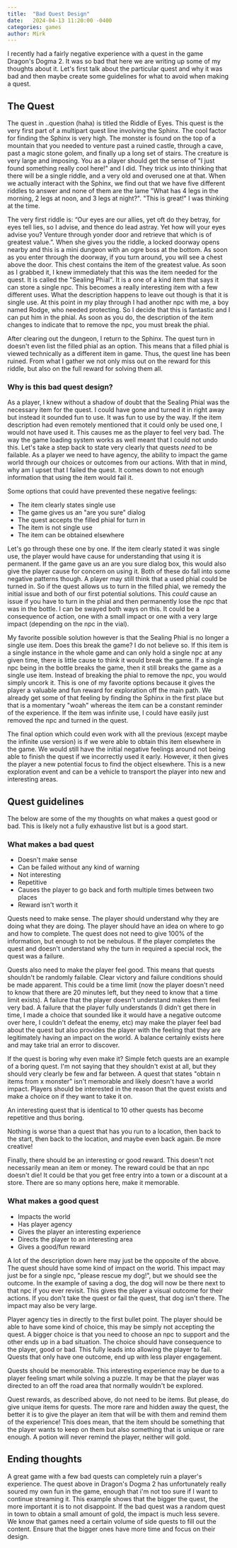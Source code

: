 ```yaml
---
title:  "Bad Quest Design"
date:   2024-04-13 11:20:00 -0400
categories: games
author: Mirk
---
```

I recently had a fairly negative experience with a quest in the game Dragon's Dogma 2.  It was so bad that here we are writing up some of my thoughts about it.  Let's first talk about the particular quest and why it was bad and then maybe create some guidelines for what to avoid when making a quest.

## The Quest
The quest in ..question (haha) is titled the Riddle of Eyes.  This quest is the very first part of a multipart quest line involving the Sphinx.  The cool factor for finding the Sphinx is very high.  The monster is found on the top of a mountain that you needed to venture past a ruined castle, through a cave, past a magic stone golem, and finally up a long set of stairs.  The creature is very large and imposing.  You as a player should get the sense of "I just found something really cool here!" and I did.  They trick us into thinking that there will be a single riddle, and a very old and overused one at that.  When we actually interact with the Sphinx, we find out that we have five different riddles to answer and none of them are the lame "What has 4 legs in the morning, 2 legs at noon, and 3 legs at night?".  "This is great!" I was thinking at the time.  

The very first riddle is: “Our eyes are our allies, yet oft do they betray, for eyes tell lies, so I advise, and thence do lead astray. Yet how will your eyes advise you? Venture through yonder door and retrieve that which is of greatest value.”.  When she gives you the riddle, a locked doorway opens nearby and this is a mini dungeon with an ogre boss at the bottom.  As soon as you enter through the doorway, if you turn around, you will see a chest above the door.  This chest contains the item of the greatest value.  As soon as I grabbed it, I knew immediately that this was the item needed for the quest.  It is called the "Sealing Phial".  It is a one of a kind item that says it can store a single npc.  This becomes a really interesting item with a few different uses.  What the description happens to leave out though is that it is single use.  At this point in my play through I had another npc with me, a boy named Rodge, who needed protecting.  So I decide that this is fantastic and I can put him in the phial.  As soon as you do, the description of the item changes to indicate that to remove the npc, you must break the phial.

After clearing out the dungeon, I return to the Sphinx.  The quest turn in doesn't even list the filled phial as an option.  This means that a filled phial is viewed technically as a different item in game.  Thus, the quest line has been ruined.  From what I gather we not only miss out on the reward for this riddle, but also on the full reward for solving them all.

### Why is this bad quest design?
As a player, I knew without a shadow of doubt that the Sealing Phial was the necessary item for the quest.  I could have gone and turned it in right away but instead it sounded fun to use.  It was fun to use by the way.  If the item description had even remotely mentioned that it could only be used one, I would not have used it.  This causes me as the player to feel very bad.  The way the game loading system works as well meant that I could not undo this.  Let's take a step back to state very clearly that quests *need* to be failable.  As a player we need to have agency, the ability to impact the game world through our choices or outcomes from our actions.  With that in mind, why am I upset that I failed the quest.  It comes down to not enough information that using the item would fail it.

Some options that could have prevented these negative feelings:
* The item clearly states single use
* The game gives us an "are you sure" dialog
* The quest accepts the filled phial for turn in
* The item is not single use
* The item can be obtained elsewhere

Let's go through these one by one.  If the item clearly stated it was single use, the player would have cause for understanding that using it is permanent.  If the game gave us an are you sure dialog box, this would also give the player cause for concern on using it.  Both of these do fall into some negative patterns though.  A player may still think that a used phial could be turned in.  So if the quest allows us to turn in the filled phial, we remedy the initial issue and both of our first potential solutions.  This *could* cause an issue if you have to turn in the phial and then permanently lose the npc that was in the bottle.  I can be swayed both ways on this.  It could be a consequence of action, one with a small impact or one with a very large impact (depending on the npc in the vial).

My favorite possible solution however is that the Sealing Phial is no longer a single use item.  Does this break the game?  I do not believe so.  If this item is a single instance in the whole game and can only hold a single npc at any given time, there is little cause to think it would break the game.  If a single npc being in the bottle breaks the game, then it still breaks the game as a single use item.  Instead of breaking the phial to remove the npc, you would simply uncork it.  This is one of my favorite options because it gives the player a valuable and fun reward for exploration off the main path.  We already get some of that feeling by finding the Sphinx in the first place but that is a momentary "woah" whereas the item can be a constant reminder of the experience.  If the item was infinite use, I could have easily just removed the npc and turned in the quest.

The final option which could even work with all the previous (except maybe the infinite use version) is if we were able to obtain this item elsewhere in the game.  We would still have the initial negative feelings around not being able to finish the quest if we incorrectly used it early.  However, it then gives the player a new potential focus to find the object elsewhere.  This is a new exploration event and can be a vehicle to transport the player into new and interesting areas.

## Quest guidelines
The below are some of the my thoughts on what makes a quest good or bad.  This is likely not a fully exhaustive list but is a good start.

### What makes a bad quest
* Doesn't make sense
* Can be failed without any kind of warning
* Not interesting
* Repetitive
* Causes the player to go back and forth multiple times between two places
* Reward isn't worth it

Quests need to make sense.  The player should understand why they are doing what they are doing.  The player should have an idea on where to go and how to complete.  The quest does not need to give 100% of the information, but enough to not be nebulous.  If the player completes the quest and doesn't understand why the turn in required a special rock, the quest was a failure.

Quests also need to make the player feel good.  This means that quests shouldn't be randomly failable.  Clear victory and failure conditions should be made apparent.  This could be a time limit (now the player doesn't need to know that there are 20 minutes left, but they need to know that a time limit exists).  A failure that the player doesn't understand makes them feel very bad.  A failure that the player fully understands (I didn't get there in time, I made a choice that sounded like it would have a negative outcome over here, I couldn't defeat the enemy, etc) may make the player feel bad about the quest but also provides the player with the feeling that they are legitimately having an impact on the world.  A balance certainly exists here and may take trial an error to discover.

If the quest is boring why even make it?  Simple fetch quests are an example of a boring quest.  I'm not saying that they shouldn't exist at all, but they should very clearly be few and far between.  A quest that states "obtain n items from x monster" isn't memorable and likely doesn't have a world impact.  Players should be interested in the reason that the quest exists and make a choice on if they want to take it on.

An interesting quest that is identical to 10 other quests has become repetitive and thus boring.

Nothing is worse than a quest that has you run to a location, then back to the start, then back to the location, and maybe even back again.  Be more creative!

Finally, there should be an interesting or good reward.  This doesn't not necessarily mean an item or money.  The reward could be that an npc doesn't die!  It could be that you get free entry into a town or a discount at a store.  There are so many options here, make it memorable.

### What makes a good quest
* Impacts the world
* Has player agency
* Gives the player an interesting experience
* Directs the player to an interesting area
* Gives a good/fun reward

A lot of the description down here may just be the opposite of the above.\
The quest should have some kind of impact on the world.  This impact may just be for a single npc, "please rescue my dog!", but we should see the outcome.  In the example of saving a dog, the dog will now be there next to that npc if you ever revisit.  This gives the player a visual outcome for their actions.  If you don't take the quest or fail the quest, that dog isn't there.  The impact may also be very large.

Player agency ties in directly to the first bullet point.  The player should be able to have some kind of choice, this may be simply not accepting the quest.  A bigger choice is that you need to choose an npc to support and the other ends up in a bad situation.  The choice should have consequence to the player, good or bad.  This fully leads into allowing the player to fail.  Quests that only have one outcome, end up with less player engagement.  

Quests should be memorable.  This interesting experience may be due to a player feeling smart while solving a puzzle.  It may be that the player was directed to an off the road area that normally wouldn't be explored.

Quest rewards, as described above, do not need to be items.  But please, do give unique items for quests.  The more rare and hidden away the quest, the better it is to give the player an item that will be with them and remind them of the experience!  This does mean, that the item should be something that the player wants to keep on them but also something that is unique or rare enough.  A potion will never remind the player, neither will gold.

## Ending thoughts
A great game with a few bad quests can completely ruin a player's experience.  The quest above in Dragon's Dogma 2 has unfortunately really soured my own fun in the game, enough that i'm not too sure if I want to continue streaming it.  This example shows that the bigger the quest, the more important it is to not disappoint.  If the bad quest was a random quest in town to obtain a small amount of gold, the impact is much less severe.  We know that games need a certain volume of side quests to fill out the content.  Ensure that the bigger ones have more time and focus on their design.